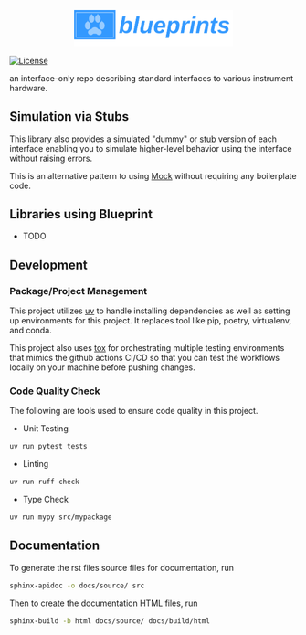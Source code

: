 <p align="center">
  <img alt="" src="./assets/pics/logo.png" width="55%">
</p>

[![License](https://img.shields.io/badge/license-MIT-brightgreen)](LICENSE)

an interface-only repo describing standard interfaces to various instrument hardware.

## Simulation via Stubs

This library also provides a simulated "dummy" or [stub](https://en.wikipedia.org/wiki/Stub_(distributed_computing)) version of each interface enabling you to simulate higher-level behavior using the interface without raising errors.

This is an alternative pattern to using [Mock](https://docs.python.org/3/library/unittest.mock.html) without requiring any boilerplate code.

## Libraries using Blueprint
* TODO

## Development

### Package/Project Management 

This project utilizes [uv](https://docs.astral.sh/uv/) to handle installing dependencies as well as setting up environments for this project. It replaces tool like pip, poetry, virtualenv, and conda. 

This project also uses [tox](https://tox.wiki/en/latest/index.html) for orchestrating multiple testing environments that mimics the github actions CI/CD so that you can test the workflows locally on your machine before pushing changes. 

### Code Quality Check

The following are tools used to ensure code quality in this project. 

- Unit Testing

```bash
uv run pytest tests
```

- Linting

```bash
uv run ruff check
```

- Type Check

```bash
uv run mypy src/mypackage
```

## Documentation
To generate the rst files source files for documentation, run
```bash
sphinx-apidoc -o docs/source/ src
```
Then to create the documentation HTML files, run
```bash
sphinx-build -b html docs/source/ docs/build/html
```
